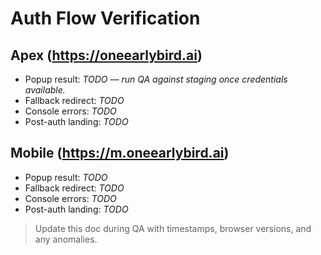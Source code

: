 # Auth Flow Verification

## Apex (https://oneearlybird.ai)
- Popup result: _TODO — run QA against staging once credentials available._
- Fallback redirect: _TODO_
- Console errors: _TODO_
- Post-auth landing: _TODO_

## Mobile (https://m.oneearlybird.ai)
- Popup result: _TODO_
- Fallback redirect: _TODO_
- Console errors: _TODO_
- Post-auth landing: _TODO_

> Update this doc during QA with timestamps, browser versions, and any anomalies.

